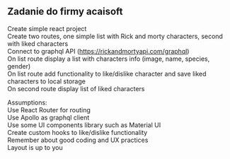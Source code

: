 ## Zadanie do firmy acaisoft

 Create simple react project <br/>
 Create two routes, one simple list with Rick and morty characters, second with liked characters <br/>
 Connect to graphql API (https://rickandmortyapi.com/graphql) <br/>
 On list route display a list with characters info (image, name, species, gender) <br/>
 On list route add functionality to like/dislike character and save liked characters to local storage <br/>
 On second route display list of liked characters <br/>
 
 Assumptions: <br/>
 Use React Router for routing <br/>
 Use Apollo as graphql client <br/>
 Use some UI components library such as Material UI <br/>
 Create custom hooks to like/dislike functionality <br/>
 Remember about good coding and UX practices <br/>
 Layout is up to you <br/>
